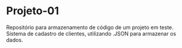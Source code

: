 # Projeto-01
Repositório para armazenamento de código de um projeto em teste.
Sistema de cadastro de clientes, utilizando .JSON para armazenar os dados.
